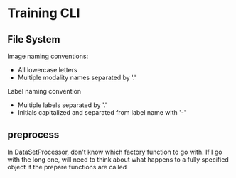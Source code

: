 # Training CLI

## File System

Image naming conventions:

- All lowercase letters
- Multiple modality names separated by '.'

Label naming convention

- Multiple labels separated by '.'
- Initials capitalized and separated from label name with '-'

## preprocess

In DataSetProcessor, don't know which factory function to go with. If I go with
the long one, will need to think about what happens to a fully specified object
if the prepare functions are called
